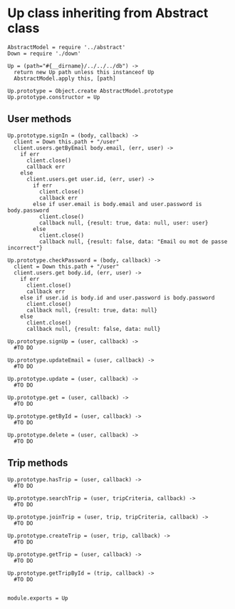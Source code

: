 # Up class inheriting from Abstract class

    AbstractModel = require '../abstract'
    Down = require './down'

    Up = (path="#{__dirname}/../../../db") ->
      return new Up path unless this instanceof Up
      AbstractModel.apply this, [path]

    Up.prototype = Object.create AbstractModel.prototype
    Up.prototype.constructor = Up

## User methods

    Up.prototype.signIn = (body, callback) ->
      client = Down this.path + "/user"
      client.users.getByEmail body.email, (err, user) ->
        if err
          client.close()
          callback err
        else
          client.users.get user.id, (err, user) ->
            if err
              client.close()
              callback err
            else if user.email is body.email and user.password is body.password
              client.close()
              callback null, {result: true, data: null, user: user}
            else
              client.close()
              callback null, {result: false, data: "Email ou mot de passe incorrect"}

    Up.prototype.checkPassword = (body, callback) ->
      client = Down this.path + "/user"
      client.users.get body.id, (err, user) ->
        if err
          client.close()
          callback err
        else if user.id is body.id and user.password is body.password
          client.close()
          callback null, {result: true, data: null}
        else
          client.close()
          callback null, {result: false, data: null}

    Up.prototype.signUp = (user, callback) ->
      #TO DO

    Up.prototype.updateEmail = (user, callback) ->
      #TO DO

    Up.prototype.update = (user, callback) ->
      #TO DO

    Up.prototype.get = (user, callback) ->
      #TO DO

    Up.prototype.getById = (user, callback) ->
      #TO DO

    Up.prototype.delete = (user, callback) ->
      #TO DO

## Trip methods

    Up.prototype.hasTrip = (user, callback) ->
      #TO DO

    Up.prototype.searchTrip = (user, tripCriteria, callback) ->
      #TO DO

    Up.prototype.joinTrip = (user, trip, tripCriteria, callback) ->
      #TO DO

    Up.prototype.createTrip = (user, trip, callback) ->
      #TO DO

    Up.prototype.getTrip = (user, callback) ->
      #TO DO

    Up.prototype.getTripById = (trip, callback) ->
      #TO DO


    module.exports = Up
